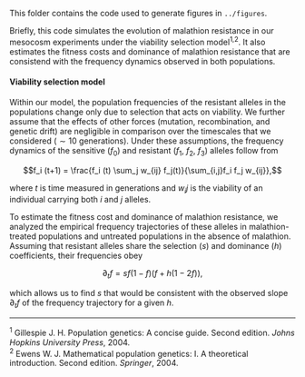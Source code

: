 This folder contains the code used to generate figures in `../figures`.

Briefly, this code simulates the evolution of malathion resistance in our mesocosm experiments under the viability selection model<sup>1,2</sup>. It also estimates the fitness costs and dominance of malathion resistance that are consistend with the frequency dynamics observed in both populations.

#### Viability selection model 

Within our model, the population frequencies of the resistant alleles in the populations change only due to selection that acts on viability. We further assume that the effects of other forces (mutation, recombination, and genetic drift) are negligible in comparison over the timescales that we considered ($\sim10$ generations). Under these assumptions, the frequency dynamics of the sensitive ($f_0$) and resistant ($f_1$, $f_2$, $f_3$) alleles follow from  
```math
f_i (t+1) = \frac{f_i (t) \sum_j w_{ij} f_j(t)}{\sum_{i,j}f_i f_j w_{ij}},
```
where $t$ is time measured in generations and $w_ij$ is the viability of an individual carrying both $i$ and $j$ alleles.   

To estimate the fitness cost and dominance of malathion resistance, we analyzed the empirical frequency trajectories of these alleles in malathion-treated populations and untreated populations in the absence of malathion. Assuming that resistant alleles share the selection ($s$) and dominance ($h$) coefficients, their frequencies obey
```math
    \partial_t f = sf(1-f)(f+h(1-2f)),
```
which allows us to find $s$ that would be consistent with the observed slope $\partial_t f$ of the frequency trajectory for a given $h$.

-------------
<sup>1</sup> Gillespie J. H. Population genetics: A concise guide. Second edition. _Johns Hopkins University Press_, 2004.  
<sup>2</sup> Ewens W. J. Mathematical population genetics: I. A theoretical introduction. Second edition. _Springer_, 2004.
